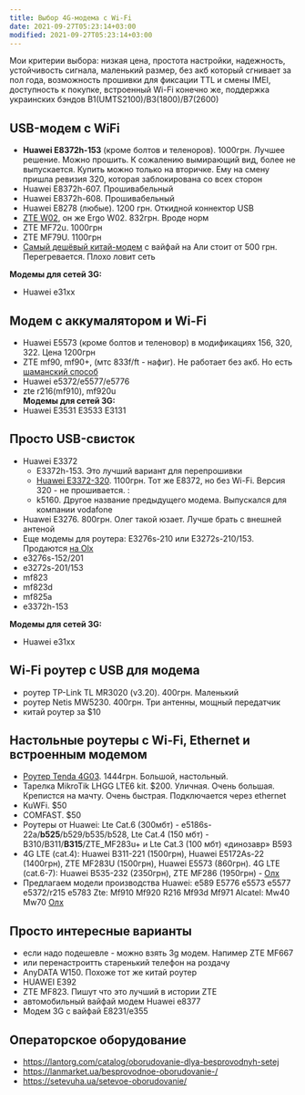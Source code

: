 ```yaml
---
title: Выбор 4G-модема с Wi-Fi
date: 2021-09-27T05:23:14+03:00
modified: 2021-09-27T05:23:14+03:00
---
```


Мои критерии выбора: низкая цена, простота настройки, надежность, устойчивость сигнала, маленький размер, без акб который сгнивает за пол года, возможность прошивки для фиксации TTL и смены IMEI, доступность к покупке, встроенный Wi-Fi конечно же, поддержка украинских бэндов B1(UMTS2100)/B3(1800)/B7(2600)

## USB-модем с WiFi
- **Huawei E8372h-153** (кроме болтов и теленоров). 1000грн. Лучшее решение. Можно прошить. К сожалению вымирающий вид, более не выпускается. Купить можно только на вторичке. Ему на смену пришла ревизия 320, которая заблокирована со всех сторон
- Huawei E8372h-607. Прошивабельный
- Huawei E8372h-608. Прошивабельный
- Huawei E8278 (любые). 1200 грн. Откидной коннектор USB
- [ZTE W02](https://elmir.ua/3g_4g_modems_and_routers/4g_router_ergo_w02.html), он же Ergo W02. 832грн. Вроде норм
- ZTE MF72u. 1000грн
- ZTE MF79U. 1100грн
- [Самый дешёвый китай-модем](https://4pda.to/forum/index.php?showtopic=849043) с вайфай на Али стоит от 500 грн. Перегревается. Плохо ловит сеть

**Модемы для сетей 3G:**
- Huawei e31xx


## Модем с аккумалятором и Wi-Fi
- Huawei E5573 (кроме болтов и теленовор) в модификациях 156, 320, 322. Цена 1200грн
- ZTE mf90, mf90+, (мтс 833f/ft - нафиг). Не работает без акб. Но есть [шаманский способ](https://4pda.to/forum/index.php?s=&showtopic=686258&view=findpost&p=63790090)
- Huawei e5372/e5577/e5776
- zte r216(mf910), mf920u  
**Модемы для сетей 3G:**
- Huawei  E3531 E3533 E3131

## Просто USB-свисток
- Huawei E3372
  - E3372h-153. Это лучший вариант для перепрошивки
  - [Huawei E3372-320](https://elmir.ua/3g_4g_modems_and_routers/4g_modem_huawei_e3372h-320.html). 1100грн. Тот же E8372, но без Wi-Fi. Версия 320 - не прошивается. : 
  - k5160. Другое название предыдущего модема. Выпускался для компании vodafone 
- Huawei E3276. 800грн. Олег такой юзает. Лучше брать с внешней антеной
- Еще модемы для роутера: E3276s-210 или E3272s-210/153. Продаются [на Olx](https://www.olx.ua/549074468)
- e3276s-152/201 
- e3272s-201/153 
- mf823 
- mf823d 
- mf825a 
- e3372h-153

**Модемы для сетей 3G:**
- Huawei e31xx

## Wi-Fi роутер с USB для модема
- роутер TP-Link TL MR3020 (v3.20). 400грн. Маленький
- роутер Netis MW5230. 400грн. Три антенны, мощный передатчик
- китай роутер за $10

## Настольные роутеры с Wi-Fi, Ethernet и встроенным модемом
- [Роутер Tenda 4G03](https://elmir.ua/3g_4g_modems_and_routers/4g_router_tenda_4g03.html). 1444грн. Большой, настольный.
- Тарелка MikroTik LHGG LTE6 kit. $200. Уличная. Очень большая. Крепистся на мачту. Очень быстрая. Подключается через ethernet
- KuWFi. $50
- COMFAST. $50
- Роутеры от Huawei: Lte Cat.6 (300мбт) - e5186s-22a/**b525**/b529/b535/b528, Lte Cat.4 (150 мбт) - B310/B311/**B315**/ZTE_MF283u+ и Lte Cat.3 (100 мбт) «динозавр» B593
- 4G LTE (cat.4): Huawei B311-221 (1500грн), Huawei E5172As-22 (1400грн), ZTE MF283U (1500грн), Huawei E5573 (860грн). 4G LTE (cat.6-7): Huawei B535-232 (2350грн), ZTE MF286 (1950грн) - [Олх](https://www.olx.ua/721313229)
- Предлагаем модели производства Huawei: e589 E5776 e5573 e5577 e5372/r215 e5783 Zte: Mf910 Mf920 R216 Mf93d Mf971 Alcatel: Mw40 Mw70 [Олх](https://www.olx.ua/664017921)

## Просто интересные варианты
- если надо подешевле - можно взять 3g модем. Напимер ZTE MF667
- или перенастроитть старенький телефон на роздачу
- AnyDATA W150. Похоже тот же китай роутер
- HUAWEI E392
- ZTE MF823. Пишут что это лучший в истории ZTE
- автомобильный вайфай модем Huawei e8377
- Модем 3G с вайфай E8231/e355

## Операторское оборудование
- <https://lantorg.com/catalog/oborudovanie-dlya-besprovodnyh-setej>
- <https://lanmarket.ua/besprovodnoe-oborudovanie-/>
- <https://setevuha.ua/setevoe-oborudovanie/>


